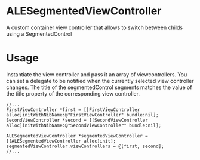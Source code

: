 ALESegmentedViewController
==========================

A custom container view controller that allows to switch between childs using a SegmentedControl

Usage
==========================
Instantiate the view controller and pass it an array of viewcontrollers.
You can set a delegate to be notified when the currently selected view controller changes.
The title of the segmentedControl segments matches the value of the title property of the corresponding view controller.

	//...
    FirstViewController *first = [[FirstViewController alloc]initWithNibName:@"FirstViewController" bundle:nil];
    SecondViewController *second = [[SecondViewController alloc]initWithNibName:@"SecondViewController" bundle:nil];
    
    ALESegmentedViewController *segmentedViewController = [[ALESegmentedViewController alloc]init];
    segmentedViewController.viewControllers = @[first, second];
    //...

